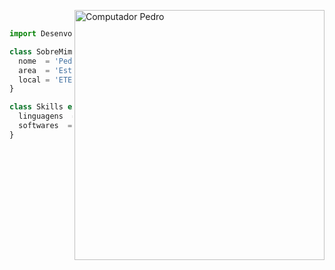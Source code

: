 <img src="https://user-images.githubusercontent.com/89487697/130870384-248e1eb6-d0ee-4764-bdf2-7b13e3627e7a.png" min-width="400px" max-width="400px" width="400px" align="right" alt="Computador Pedro"> <br>
```js
import Desenvolvedor from 'PedroMilani04';

class SobreMim extends Desenvolvedor {
  nome  = 'Pedro Henrique';
  area  = 'Estudante';
  local = 'ETEC / ACEOC';
}

class Skills extends Desenvolvedor {
  linguagens  = ['JavaScript, Python, C#'];
  softwares  = ['VisualStudio, VisualStudio Code, SQLServer Management, Sublime'];
}
```
